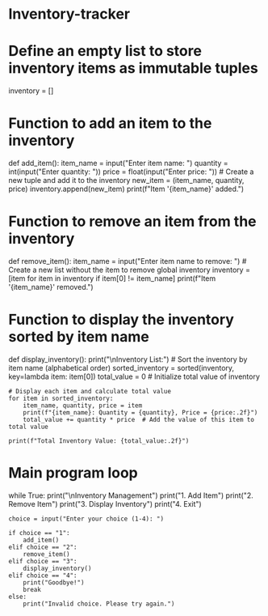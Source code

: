 # Inventory-tracker
# Define an empty list to store inventory items as immutable tuples
inventory = []

# Function to add an item to the inventory
def add_item():
    item_name = input("Enter item name: ")
    quantity = int(input("Enter quantity: "))
    price = float(input("Enter price: "))
    # Create a new tuple and add it to the inventory
    new_item = (item_name, quantity, price)
    inventory.append(new_item)
    print(f"Item '{item_name}' added.")

# Function to remove an item from the inventory
def remove_item():
    item_name = input("Enter item name to remove: ")
    # Create a new list without the item to remove
    global inventory
    inventory = [item for item in inventory if item[0] != item_name]
    print(f"Item '{item_name}' removed.")

# Function to display the inventory sorted by item name
def display_inventory():
    print("\nInventory List:")
    # Sort the inventory by item name (alphabetical order)
    sorted_inventory = sorted(inventory, key=lambda item: item[0])
    total_value = 0  # Initialize total value of inventory

    # Display each item and calculate total value
    for item in sorted_inventory:
        item_name, quantity, price = item
        print(f"{item_name}: Quantity = {quantity}, Price = {price:.2f}")
        total_value += quantity * price  # Add the value of this item to total value

    print(f"Total Inventory Value: {total_value:.2f}")

# Main program loop
while True:
    print("\nInventory Management")
    print("1. Add Item")
    print("2. Remove Item")
    print("3. Display Inventory")
    print("4. Exit")

    choice = input("Enter your choice (1-4): ")

    if choice == "1":
        add_item()
    elif choice == "2":
        remove_item()
    elif choice == "3":
        display_inventory()
    elif choice == "4":
        print("Goodbye!")
        break
    else:
        print("Invalid choice. Please try again.")
